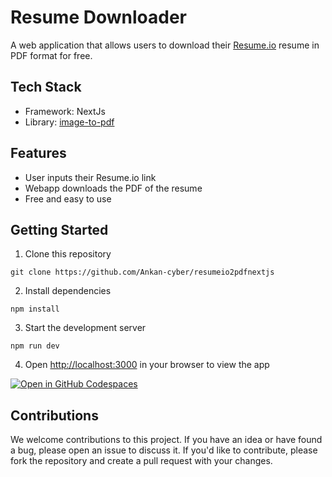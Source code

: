 # Resume Downloader

A web application that allows users to download their [Resume.io](https://resume.io/) resume in PDF format for free.

## Tech Stack

- Framework: NextJs
- Library: [image-to-pdf](https://github.com/devicarus/image-to-pdf/)

## Features

- User inputs their Resume.io link
- Webapp downloads the PDF of the resume
- Free and easy to use

## Getting Started

1. Clone this repository

```
git clone https://github.com/Ankan-cyber/resumeio2pdfnextjs
```

2. Install dependencies

```
npm install
```

3. Start the development server

```
npm run dev
```

4. Open <http://localhost:3000> in your browser to view the app

[![Open in GitHub Codespaces](https://github.com/codespaces/badge.svg)](https://codespaces.new/Ankan-cyber/resumeio2pdfnextjs?quickstart=1)
 
## Contributions

We welcome contributions to this project. If you have an idea or have found a bug, please open an issue to discuss it. If you'd like to contribute, please fork the repository and create a pull request with your changes.
